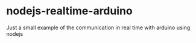 # nodejs-realtime-arduino
Just a small example of the communication in real time with arduino using nodejs
